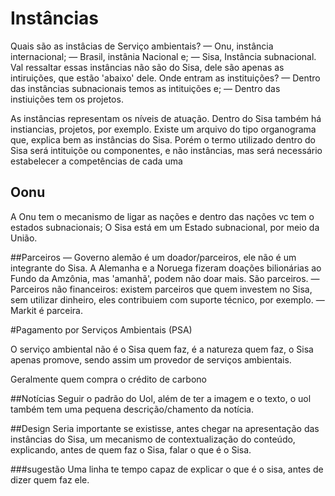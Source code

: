 
# Instâncias
 Quais são as instâcias de Serviço ambientais?
 	— Onu, instância internacional;
 	— Brasil, instânia Nacional e;
 	— Sisa, Instância subnacional.
 	Val ressaltar essas instâncias não são do Sisa, dele são apenas as intiruições, que estão 'abaixo' dele.
 Onde entram as instituições?
 	— Dentro das instâncias subnacionais temos as intituições e;
 	— Dentro das instiuições tem os projetos.


 As instâncias representam os níveis de atuação. Dentro do Sisa também há instiancias, projetos, por exemplo.
 Existe um arquivo do tipo organograma que, explica bem as instâncias do Sisa. Porém o termo utilizado dentro do Sisa será intituiçõe ou componentes, e não instâncias, mas será necessário estabelecer a competências de cada uma

## Oonu
 A Onu tem o mecanismo de ligar as nações e dentro das nações vc tem o estados subnacionais;
 O Sisa está em um Estado subnacional, por meio da União.

##Parceiros
— Governo alemão é um doador/parceiros, ele não é um integrante do Sisa. A Alemanha e a Noruega fizeram doações bilionárias ao Fundo da Amzônia, mas 'amanhã', podem não doar mais. São parceiros.
— Parceiros não financeiros: existem parceiros que quem investem no Sisa, sem utilizar dinheiro, eles contribuiem com suporte técnico, por exemplo. 
— Markit é parceira.


#Pagamento por Serviços Ambientais (PSA)

O serviço ambiental não é o Sisa quem faz, é a natureza quem faz, o Sisa apenas promove, sendo assim um provedor de serviços ambientais.

Geralmente quem compra o crédito de carbono


##Notícias
Seguir o padrão do Uol, além de ter a imagem e o texto, o uol também tem uma pequena descrição/chamento da notícia.

##Design
Seria importante se existisse, antes chegar na apresentação das instâncias do Sisa, um mecanismo de contextualização do conteúdo, explicando, antes de quem faz o Sisa, falar o que é o Sisa. 

###sugestão
Uma linha te tempo capaz de explicar o que é o sisa, antes de dizer quem faz ele. 












































